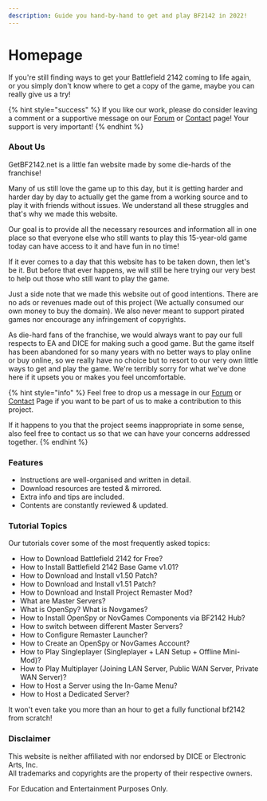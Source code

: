 ```yaml
---
description: Guide you hand-by-hand to get and play BF2142 in 2022!
---
```


# Homepage

If you're still finding ways to get your Battlefield 2142 coming to life again, or you simply don't know where to get a copy of the game, maybe you can really give us a try!

{% hint style="success" %}
If you like our work, please do consider leaving a comment or a supportive message on our [Forum](http://getbf2142.weebly.com) or [Contact](https://getbf2142.weebly.com/contact.html) page! Your support is very important!
{% endhint %}

### About Us

GetBF2142.net is a little fan website made by some die-hards of the franchise!

Many of us still love the game up to this day, but it is getting harder and harder day by day to actually get the game from a working source and to play it with friends without issues. We understand all these struggles and that's why we made this website.

Our goal is to provide all the necessary resources and information all in one place so that everyone else who still wants to play this 15-year-old game today can have access to it and have fun in no time!

If it ever comes to a day that this website has to be taken down, then let's be it. But before that ever happens, we will still be here trying our very best to help out those who still want to play the game.&#x20;

Just a side note that we made this website out of good intentions. There are no ads or revenues made out of this project (We actually consumed our own money to buy the domain). We also never meant to support pirated games nor encourage any infringement of copyrights.&#x20;

As die-hard fans of the franchise, we would always want to pay our full respects to EA and DICE for making such a good game. But the game itself has been abandoned for so many years with no better ways to play online or buy online, so we really have no choice but to resort to our very own little ways to get and play the game. We're terribly sorry for what we've done here if it upsets you or makes you feel uncomfortable.

{% hint style="info" %}
Feel free to drop us a message in our [Forum](http://getbf2142.weebly.com) or [Contact](https://getbf2142.weebly.com/contact.html) Page if you want to be part of us to make a contribution to this project.

If it happens to you that the project seems inappropriate in some sense, also feel free to contact us so that we can have your concerns addressed together.
{% endhint %}

### Features

* Instructions are well-organised and written in detail.
* Download resources are tested & mirrored.
* Extra info and tips are included.
* Contents are constantly reviewed & updated.

### Tutorial Topics

Our tutorials cover some of the most frequently asked topics:

* How to Download Battlefield 2142 for Free?
* How to Install Battlefield 2142 Base Game v1.01?
* How to Download and Install v1.50 Patch?
* How to Download and  Install v1.51 Patch?
* How to Download and Install Project Remaster Mod?
* What are Master Servers?&#x20;
* What is OpenSpy? What is Novgames?
* How to Install OpenSpy or NovGames Components via BF2142 Hub?
* How to switch between different Master Servers?
* How to Configure Remaster Launcher?
* How to Create an OpenSpy or NovGames Account?
* How to Play Singleplayer (Singleplayer + LAN Setup + Offline Mini-Mod)?
* How to Play Multiplayer (Joining LAN Server, Public WAN Server, Private WAN Server)?
* How to Host a Server using the In-Game Menu?
* How to Host a Dedicated Server?

It won't even take you more than an hour to get a fully functional bf2142 from scratch!

### Disclaimer

​This website is neither affiliated with nor endorsed by DICE or Electronic Arts, Inc.\
​All trademarks and copyrights are the property of their respective owners.

For Education and Entertainment Purposes Only.
